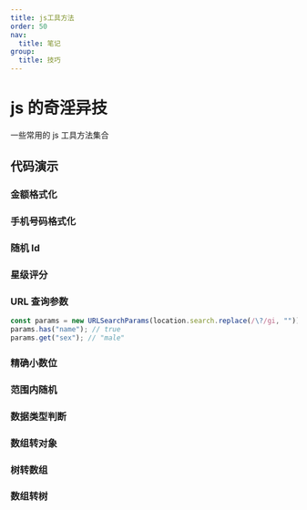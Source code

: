 ```yaml
---
title: js工具方法
order: 50
nav:
  title: 笔记
group:
  title: 技巧
---
```


# js 的奇淫异技

一些常用的 js 工具方法集合

## 代码演示

### 金额格式化

<code src="./_demos/skill/tool/demo/money-format.tsx"></code>

### 手机号码格式化

<code src="./_demos/skill/tool/demo/phone-format.tsx"></code>

### 随机 Id

<code src="./_demos/skill/tool/demo/random-id.tsx"></code>

### 星级评分

<code src="./_demos/skill/tool/demo/rate.tsx"></code>

### URL 查询参数

```js
const params = new URLSearchParams(location.search.replace(/\?/gi, "")); // location.search = "?name=xxg&sex=male"
params.has("name"); // true
params.get("sex"); // "male"
```

### 精确小数位

<code src="./_demos/skill/tool/demo/round-number.tsx"></code>

### 范围内随机

<code src="./_demos/skill/tool/demo/range-random.tsx"></code>

### 数据类型判断

<code src="./_demos/skill/tool/demo/type.tsx"></code>

### 数组转对象

<code src="./_demos/skill/tool/demo/array-object.tsx"></code>

### 树转数组

<code src="./_demos/skill/tool/demo/tree-object.tsx"></code>

### 数组转树

<code src="./_demos/skill/tool/demo/array-tree.tsx"></code>
